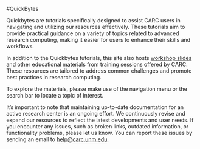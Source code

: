 #QuickBytes

Quickbytes are tutorials specifically designed to assist CARC users in navigating and utilizing our resources effectively. These tutorials aim to provide practical guidance on a variety of topics related to advanced research computing, making it easier for users to enhance their skills and workflows.

In addition to the Quickbytes tutorials, this site also hosts [workshop slides](workshop_slides.md) and other educational materials from training sessions offered by CARC. These resources are tailored to address common challenges and promote best practices in research computing.

To explore the materials, please make use of the navigation menu or the search bar to locate a topic of interest.

It’s important to note that maintaining up-to-date documentation for an active research center is an ongoing effort. We continuously revise and expand our resources to reflect the latest developments and user needs. If you encounter any issues, such as broken links, outdated information, or functionality problems, please let us know. You can report these issues by sending an email to help@carc.unm.edu. 

